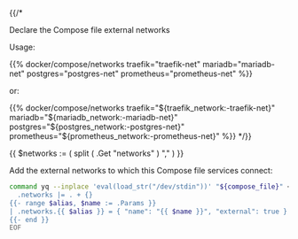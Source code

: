 {{/*

Declare the Compose file external networks

Usage:

  {{% docker/compose/networks
      traefik="traefik-net"
      mariadb="mariadb-net"
      postgres="postgres-net"
      prometheus="prometheus-net"
    %}}

or:

  {{% docker/compose/networks
      traefik="${traefik_network:-traefik-net}"
      mariadb="${mariadb_network:-mariadb-net}"
      postgres="${postgres_network:-postgres-net}"
      prometheus="${prometheus_network:-prometheus-net}"
    %}}
*/}}

{{ $networks := ( split ( .Get "networks" ) "," ) }}

Add the external networks to which this Compose file services connect:

```bash
command yq --inplace 'eval(load_str("/dev/stdin"))' "${compose_file}" <<EOF
  .networks |= . + {}
{{- range $alias, $name := .Params }}
| .networks.{{ $alias }} = { "name": "{{ $name }}", "external": true }
{{- end }}
EOF
```
